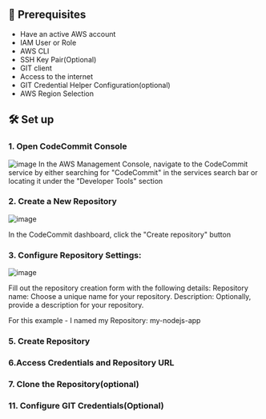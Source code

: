 ## 📝 Prerequisites
  - Have an active AWS account
  - IAM User or Role
  - AWS CLI
  - SSH Key Pair(Optional)
  - GIT client
  - Access to the internet
  - GIT Credential Helper Configuration(optional)
  - AWS Region Selection

## 🛠 Set up

### 1. Open CodeCommit Console
![image](https://github.com/tunabearfish/CodeCommit/assets/65553627/f38a5dbe-adf0-454b-a00e-7ed6a16e619d)
  In the AWS Management Console, navigate to the CodeCommit service by either searching for "CodeCommit" in the services search bar or locating it under the "Developer Tools" section

### 2. Create a New Repository
  ![image](https://github.com/tunabearfish/CodeCommit/assets/65553627/5f1d986d-6d90-45ae-8e3f-6a7271351960)

  In the CodeCommit dashboard, click the "Create repository" button
### 3. Configure Repository Settings:
![image](https://github.com/tunabearfish/CodeCommit/assets/65553627/a4e7645d-6946-47cd-bd10-abb88dfe2dcb)

  Fill out the repository creation form with the following details:
  Repository name: Choose a unique name for your repository.
  Description: Optionally, provide a description for your repository.

  For this example - I named my Repository: my-nodejs-app

### 5. Create Repository

### 6.Access Credentials and Repository URL


### 7. Clone the Repository(optional)


### 11. Configure GIT Credentials(Optional)




